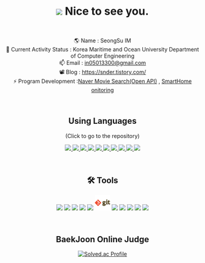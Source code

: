 
<div align = "center">

# <img src="https://emojis.slackmojis.com/emojis/images/1531849430/4246/blob-sunglasses.gif?1531849430" width="30"/> Nice to see you.

<br/>

🌎 Name : SeongSu IM <br/>
🌱 Current Activity Status : Korea Maritime and Ocean University Department of Computer Engineering <br/>
📫 Email : in05013300@gmail.com <br/>
📽️ Blog  : https://snder.tistory.com/ <br/>
⚡ Program Development :[Naver Movie Search(Open API)](https://github.com/Eilison98/StudyCS/tree/main/StudyWpf/PortFolio#naver-%EC%98%81%ED%99%94%EA%B2%80%EC%83%89)
,                  [SmartHome onitoring](https://github.com/Eilison98/StudyCS/tree/main/StudyWpf/PortFolio#smarthome-%EB%AA%A8%EB%8B%88%ED%84%B0%EB%A7%81%EC%95%B1)
    
<br/>

    
## Using Languages
(Click to go to the repository)
<p align='center'>
    <a href=https://github.com/Eilison98/StudyC>
    <img src="https://img.shields.io/badge/C-00599C?style=for-the-badge&logo=c&logoColor=white"/>
    </a>
    <a href=https://github.com/Eilison98/StudyCPP>
        <img src="https://img.shields.io/badge/C%2B%2B-87CEEB?style=for-the-badge&logo=c%2B%2B&logoColor=white"/>
    </a>
        <a href=https://github.com/Eilison98/StudyCS>
        <img src="https://img.shields.io/badge/C%23-239120?style=for-the-badge&logo=c-sharp&logoColor=white"/>
    </a>
        <a href=https://github.com/Eilison98/JavaWorkspace>
        <img src="https://img.shields.io/badge/JAVA-B22519?style=for-the-badge&logo=c%2B%2B&logoColor=white"/>
    </a>
        <a href=https://github.com/Eilison98/StudySqlServer#studysqlserver>
        <img src="https://img.shields.io/badge/MSSQL-B22222?style=for-the-badge&logo=sql&logoColor=white"/>
    </a>
        <a href="https://github.com/Eilison98/StudyWeb">
        <img src="https://img.shields.io/badge/HTML5-E34F26?style=for-the-badge&logo=html5&logoColor=white"/>
    </a>
        <a href="https://github.com/Eilison98/StudyWeb">
        <img src="https://img.shields.io/badge/CSS3-1572B6?style=for-the-badge&logo=css3&logoColor=white"/>
    </a>
        <a href="https://github.com/Eilison98/StudyWeb">
        <img src="https://img.shields.io/badge/JavaScript-F7DF1E?style=for-the-badge&logo=javascript&logoColor=black"/>
    </a>
        <a href="https://github.com/Eilison98/OpenCV_Python">
        <img src="https://img.shields.io/badge/Python-FFD700?style=for-the-badge&logo=python&logoColor=white"/>
  </a>
        <a href="https://github.com/Eilison98/StudyDart">
        <img src="https://img.shields.io/badge/Dart-5882FA?style=for-the-badge&logo=Dart&logoColor=white"/>
   </a>
</p>


<br/>

## 🛠️ Tools
<p align='center'>
    <img height="40" src="https://img.icons8.com/color/48/000000/visual-studio">
    <img height="40" src="https://img.icons8.com/fluent/48/000000/visual-studio-code-2019.png">
    <img height="40" src="https://user-images.githubusercontent.com/93025344/221367722-b8be280c-c13b-4461-bd2c-02e627359d40.png">
    <img height="40" src="https://user-images.githubusercontent.com/93025344/221367813-b9f5c9c9-bb45-4b48-ac39-85f441b09975.png">
    <img height="40" src="https://d1jnx9ba8s6j9r.cloudfront.net/blog/wp-content/uploads/2019/10/logo.png">
    <img height="40" src="https://github.com/Pythunder/explore/blob/80688e429a7d4ef2fca1e82350fe8e3517d3494d/topics/git/git.png">
    <img height="40" src="https://upload.wikimedia.org/wikipedia/commons/b/b6/PuTTY_icon_128px.png">
    <img height="40" src="https://img.icons8.com/color/48/000000/raspberry-pi.png">
    <img height="40" src="https://mosquitto.org/stickers/mosquitto-mono.png">
    <img height="40" src="https://img.icons8.com/fluent/48/000000/vmware-workstation-player.png">
    <img height="40" src="https://taiwebs.com/upload/icons/vnc-connect-enterprise220-220.png">
</p>

<br/>

## BaekJoon Online Judge
[![Solved.ac Profile](http://mazassumnida.wtf/api/v2/generate_badge?boj=in3300)](https://solved.ac/in3300/)

<br/>

</div>

